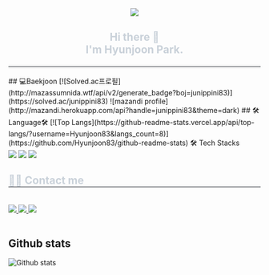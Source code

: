 <div align= "center">
    <img src="https://capsule-render.vercel.app/api?type=rect&color=0:ff0000,100:361ef1&height=120&text=Hello&animation=fadeIn&fontColor=ffffff&fontSize=50" />
    </div>
    <div style="text-align: left;">
    <h2 style="border-bottom: 1px solid #21262d; color: #c9d1d9;"> 
        <p align="center"> Hi there 👋</br> I'm Hyunjoon Park.</div>
        ## 💻Baekjoon
        [![Solved.ac프로필](http://mazassumnida.wtf/api/v2/generate_badge?boj=junippini83)](https://solved.ac/junippini83)
        ![mazandi profile](http://mazandi.herokuapp.com/api?handle=junippini83&theme=dark)</div>
        ## 🛠Language🛠 
        [![Top Langs](https://github-readme-stats.vercel.app/api/top-langs/?username=Hyunjoon83&langs_count=8)](https://github.com/Hyunjoon83/github-readme-stats)</div>
        🛠️ Tech Stacks </h2> <br> 
    <div style="margin: ; text-align: left;" "text-align: left;"> <img src="https://img.shields.io/badge/C++-00599C?style=flat&logo=C%2B%2B&logoColor=white">
          <img src="https://img.shields.io/badge/Python-3776AB?style=flat&logo=Python&logoColor=white">
          <img src="https://img.shields.io/badge/C-A8B9CC?style=flat&logo=C&logoColor=white">
          </div>
    </div>
    <div style="text-align: left;">
    <h2 style="border-bottom: 1px solid #21262d; color: #c9d1d9;"> 
        🧑‍💻 Contact me </h2> <br> 
    <div style="text-align: left;"> <a href=https://www.instagram.com/hjpark_83> <img src="https://img.shields.io/badge/Instagram-E4405F?style=flat&logo=Instagram&logoColor=white&link=https://www.instagram.com/hjpark_83"> </a>
         <a href=https://velog.io/@hyunjoon0803> <img src="https://img.shields.io/badge/Velog-20C997?style=flat&logo=Velog&logoColor=white&link=https://velog.io/@hyunjoon0803"> </a>
         <a href=https://www.notion.so/HYUNJOON-a7fcf054f55b4b4380caf077016a0f30?pvs=4> <img src="https://img.shields.io/badge/Notion-000000?style=flat&logo=Notion&logoColor=white&link=https://www.notion.so/HYUNJOON-a7fcf054f55b4b4380caf077016a0f30?pvs=4"> </a>
          </div>  <br> 
    <div style="text-align: left;">  </div> 
    </div>


## Github stats
 ![Github stats](https://github-readme-stats.vercel.app/api?username=Hyunjoon83&theme=vue&show_icons=true)
